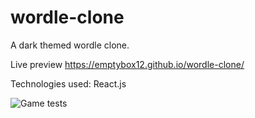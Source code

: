 # wordle-clone

A dark themed wordle clone.

Live preview https://emptybox12.github.io/wordle-clone/

Technologies used: React.js

![Game tests](https://i.imgur.com/J8IUDjV.png)



